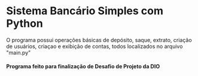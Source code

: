 # Sistema Bancário Simples com Python

O programa possui operações básicas de depósito, saque, extrato, criação de usuários, criaçao e exibição de contas, todos localizados no arquivo "main.py"

#### Programa feito para finalização de Desafio de Projeto da DIO
